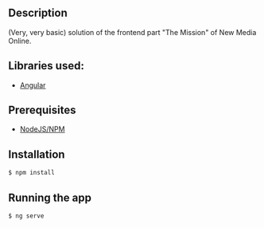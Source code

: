 ## Description

(Very, very basic) solution of the frontend part "The Mission" of New Media Online.

## Libraries used:

- [Angular](https://angular.io/)

## Prerequisites

- [NodeJS/NPM](https://nodejs.org)

## Installation

```bash
$ npm install
```

## Running the app

```bash
$ ng serve
```
